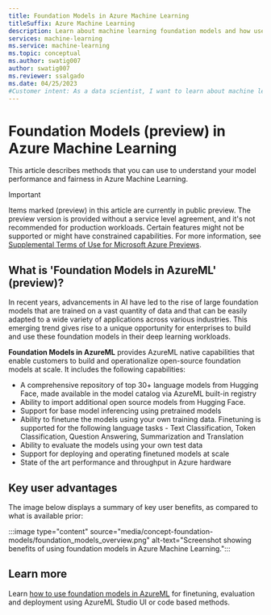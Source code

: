 ```yaml
---
title: Foundation Models in Azure Machine Learning
titleSuffix: Azure Machine Learning
description: Learn about machine learning foundation models and how use them at scale in Azure.
services: machine-learning
ms.service: machine-learning
ms.topic: conceptual
ms.author: swatig007
author: swatig007
ms.reviewer: ssalgado
ms.date: 04/25/2023
#Customer intent: As a data scientist, I want to learn about machine learning foundation models and how to integrate popular models into azure machine learning.
---
```


# Foundation Models (preview) in Azure Machine Learning

This article describes methods that you can use to understand your model performance and fairness in Azure Machine Learning.

> [!IMPORTANT]
> Items marked (preview) in this article are currently in public preview.
> The preview version is provided without a service level agreement, and it's not recommended for production workloads. Certain features might not be supported or might have constrained capabilities.
> For more information, see [Supplemental Terms of Use for Microsoft Azure Previews](https://azure.microsoft.com/support/legal/preview-supplemental-terms/).

## What is 'Foundation Models in AzureML' (preview)?

In recent years, advancements in AI have led to the rise of large foundation models that are trained on a vast quantity of data and that can be easily adapted to a wide variety of applications across various industries. This emerging trend gives rise to a unique opportunity for enterprises to build and use these foundation models in their deep learning workloads.

**Foundation Models in AzureML** provides AzureML native capabilities that enable customers to build and operationalize open-source foundation models at scale. It includes the following capabilities:

* A comprehensive repository of top 30+ language models from Hugging Face, made available in the model catalog via AzureML built-in registry
* Ability to import additional open source models from Hugging Face.
* Support for base model inferencing using pretrained models
* Ability to finetune the models using your own training data. Finetuning is supported for the following language tasks - Text Classification, Token Classification, Question Answering, Summarization and Translation
* Ability to evaluate the models using your own test data
* Support for deploying and operating finetuned models at scale
* State of the art performance and throughput in Azure hardware

## Key user advantages 

The image below displays a summary of key user benefits, as compared to what is available prior:

:::image type="content" source="media/concept-foundation-models/foundation_models_overview.png" alt-text="Screenshot showing benefits of using foundation models in Azure Machine Learning.":::

## Learn more

Learn [how to use foundation models in AzureML](./how-to-use-foundation-models.md) for finetuning, evaluation and deployment using AzureML Studio UI or code based methods.
